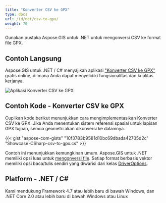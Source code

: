 ```yaml
---
title: "Konverter CSV ke GPX"
type: docs
url: /id/net/csv-to-gpx/
weight: 70
---
```


Gunakan pustaka Aspose.GIS untuk .NET untuk mengonversi CSV ke format file GPX.

## **Contoh Langsung**

Aspose.GIS untuk .NET / C# menyajikan aplikasi ["Konverter CSV ke GPX"](https://products.aspose.app/gis/conversion/csv-to-gpx) gratis online, di mana Anda dapat menyelidiki fungsionalitas dan kualitas kerjanya.

![Aplikasi Konverter CSV ke GPX](conversion.png)

## **Contoh Kode - Konverter CSV ke GPX**

Cuplikan kode berikut menunjukkan cara mengimplementasikan Konverter CSV ke GPX. Jika Anda menentukan sistem referensi spasial untuk lapisan GPX tujuan, semua geometri akan dikonversi ke dalamnya. 

{{< gist "aspose-com-gists" "10f3783b9581d10bc69dbada42705d2c" "Showcase-CSharp-csv-to-gpx.cs" >}}

Contoh ini menunjukkan kemungkinan umum. Aspose.GIS untuk .NET memiliki opsi luas untuk [mengonversi file](https://docs.aspose.com/gis/net/vector-layers/). Setiap format berbasis vektor memiliki opsi baca/tulis sendiri yang diwarisi dari kelas [DriverOptions](https://reference.aspose.com/gis/net/aspose.gis/driveroptions).

## **Platform - .NET / C#**

Kami mendukung Framework 4.7 atau lebih baru di bawah Windows, dan .NET Core 2.0 atau lebih baru di bawah Windows atau Linux

